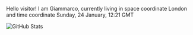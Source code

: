 Hello visitor! I am Giammarco, currently living in space coordinate London and time coordinate Sunday, 24 January, 12:21 GMT

![GitHub Stats](https://github-readme-stats.vercel.app/api?username=grcasanova)
